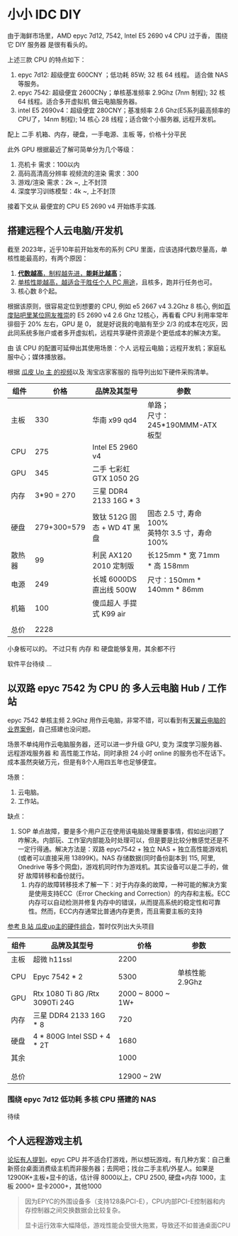 # 小小 IDC DIY

由于海鲜市场里，AMD  epyc 7d12, 7542,  Intel E5 2690 v4 CPU 过于香， 围绕它 DIY 服务器 是很有看头的。

上述三款 CPU 的特点如下：

1. epyc 7d12: 超级便宜 600CNY ；低功耗 85W;  32 核 64 线程。 适合做 NAS 等服务。
2. epyc 7542: 超级便宜 2600CNy；单核基准频率 2.9Ghz (7nm 制程); 32 核 64 线程。适合多开虚拟机 做云电脑服务器。
3. intel E5 2690v4：超级便宜 280CNY；基准频率 2.6 Ghz(E5系列最高频率的CPU了，14nm 制程); 14 核心 28 线程；适合做个小服务器, 远程开发机。

配上 二手 机箱、内存，硬盘，一手电源、主板 等，价格十分平民

此外 GPU 根据最近了解可简单分为几个等级：

1. 亮机卡 需求：100以内
2. 高码高清高分辨率 视频流的渲染 需求：300
3. 游戏/渲染 需求：2k ~, 上不封顶
4. 深度学习训练模型：4k ~, 上不封顶

接着下文从 最便宜的 CPU E5 2690 v4 开始练手实践.

## 搭建远程个人云电脑/开发机

截至 2023年，近乎10年前开始发布的系列 CPU 里面，应该选择代数尽量高，单核性能最高的，有两个原因：

1. [**代数越高**，制程越先进，**能耗比越高**](https://www.zhihu.com/question/270433294)；
2. [单核性能越高，越适合于胜任个人 PC 用途](https://www.zhihu.com/question/48275271)，且核多，跑并行任务也可。
3. 核心数 8个起。

根据该原则，很容易定位到想要的 CPU, 例如 e5 2667 v4 3.2Ghz 8 核心, 例如[百度贴吧里某位网友推崇](https://tieba.baidu.com/p/8422610723)的 E5 2690 v4 2.6 Ghz 12核心，再看看 CPU 利用率常年徘徊于 20% 左右，GPU 是 0， 就是好说我的电脑有至少 2/3 的成本在吃灰，因此同系统多账户或者多开虚拟机，远程共享硬件资源是个更低成本的解决方案。

由 该 CPU 的配置可延伸出其使用场景：个人 远程云电脑；远程开发机；家庭私服中心；媒体播放器。

根据 [瓜皮 Up 主 的视频](https://www.bilibili.com/video/BV1sv4y1c7VG)以及 淘宝店家客服的 指导列出如下硬件采购清单。

| 组件   | 价格        | 品牌及其型号                 | 参数                                                |      |
| ------ | ----------- | ---------------------------- | --------------------------------------------------- | ---- |
| 主板   | 330         | 华南 x99 qd4                 | 单路；<br />尺寸：245*190MMM-ATX板型                |      |
| CPU    | 275         | Intel E5 2960 v4             |                                                     |      |
| GPU    | 345         | 二手 七彩虹 GTX 1050 2G      |                                                     |      |
| 内存   | 3*90 = 270  | 三星 DDR4 2133 16G * 3       |                                                     |      |
| 硬盘   | 279+300=579 | 致钛 512G  固态 + WD 4T 黑盘 | 固态 2.5 寸, 寿命100%<br />英特尔 3.5 寸，寿命 100% |      |
| 散热器 | 99          | 利民 AX120 2010 定制版       | 长125mm * 宽 71mm * 高 158mm                        |      |
| 电源   | 249         | 长城 6000DS直出线 500W       | 尺寸：150mm * 140mm * 86mm                          |      |
| 机箱   | 100         | 傻瓜超人 手提式 K99 air      |                                                     |      |
|        |             |                              |                                                     |      |
| 总价   | 2228        |                              |                                                     |      |

小身板可以的。 不过只有 内存 和 硬盘能够复用，其余都不行

软件平台待续  ... 

## 以双路 epyc 7542 为 CPU 的 多人云电脑 Hub / 工作站

epyc 7542 单核主频 2.9Ghz 用作云电脑，非常不错，可以看到有[天翼云电脑的业界案例](https://www.cnii.com.cn/rmydb/202202/t20220228_360762.html)，自己搭建也没问题。

场景不单纯用作云电脑服务器，还可以进一步升级 GPU, 变为 深度学习服务器、远程游戏服务器 和 高性能工作站，同时承担 24 小时 online 的服务也不在话下。成本虽然突破万元，但是有8个人用四五年也足够便宜。

场景：

1. 云电脑。
2. 工作站。

缺点：

1. SOP 单点故障，要是多个用户正在使用该电脑处理重要事情，假如出问题了咋解决。内部玩、工作室内部能及时处理可以，但是要是比较分散感觉还是不一定行得通。解决方法是：双路 epyc7542 + 独立 NAS + 独立高性能游戏机(或者可以直接采用 13899K)。NAS 存储数据(同时备份副本到 115, 阿里, Onedrive 等多个网盘)，游戏机同时作为游戏机。其实设备可以是二手的，做好 故障转移和备份就行。
   1. 内存的故障转移技术了解一下：对于内存条的故障，一种可能的解决方案是使用支持ECC（Error Checking and Correction）的内存和主板。ECC内存可以自动检测并修复内存中的错误，从而提高系统的稳定性和可靠性。然而，ECC内存通常比普通内存更贵，而且需要主板的支持

[参考 B 站 瓜皮up主的硬件组合](https://www.bilibili.com/video/BV1vH4y1D7ow/)，暂时仅列出大头项目

| 组件 | 品牌及其型号                   | 价格              | 参数           |      |
| ---- | ------------------------------ | ----------------- | -------------- | ---- |
| 主板 | 超微 h11ssl                    | 2200              |                |      |
| CPU  | Epyc 7542 * 2                  | 5300              | 单核性能2.9Ghz |      |
| GPU  | Rtx 1080 Ti 8G /Rtx 3090Ti 24G | 2000 ~ 8000 ~ 1W+ |                |      |
| 内存 | 三星 DDR4 2133 16G * 8         | 720               |                |      |
| 硬盘 | 4 * 800G Intel SSD + 4 * 2T    | 1680              |                |      |
| 其余 |                                | 1000              |                |      |
|      |                                |                   |                |      |
|      |                                |                   |                |      |
| 总价 |                                | 12900 ~ 2W        |                |      |

### 围绕 epyc 7d12 低功耗 多核 CPU 搭建的 NAS 

待续

## 个人远程游戏主机

[论坛有人提到](https://www.chiphell.com/forum.php?mod=viewthread&tid=2535965&highlight=%E6%B8%B8%E6%88%8F&mobile=no)，epyc CPU 并不适合打游戏，所以想玩游戏，有几种方案：自己重新搭台桌面消费级主机而非服务器；去网吧；找台二手主机/外星人。如果是 12900K+主板+显卡的话，估计得 8000以上，CPU 2500, 硬盘+内存 1000，主板 2000+ 显卡2000+，其他1000

> 因为EPYC的外围设备多（支持128条PCI-E），CPU内部PCI-E控制器和内存控制器之间交换数据会比较复杂。
>
> 显卡运行效率大幅降低，游戏性能会受很大拖累，导致还不如普通桌面CPU

